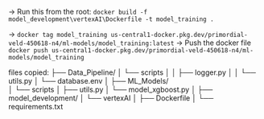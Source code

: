 -> Run this from the root: ```docker build -f model_development\vertexAI\Dockerfile -t model_training .```

-> ```docker tag model_training us-central1-docker.pkg.dev/primordial-veld-450618-n4/ml-models/model_training:latest```
-> Push the docker file ```docker push us-central1-docker.pkg.dev/primordial-veld-450618-n4/ml-models/model_training```


files copied:
├── Data_Pipeline/
│   └── scripts
│   │       ├── logger.py
│   │        └── utils.py
│   └── database.env
│
├── ML_Models/  
│    └── scripts
│           ├── utils.py
│           └── model_xgboost.py
│
├── model_development/ 
│    └── vertexAI
│           ├── Dockerfile
│           └── requirements.txt